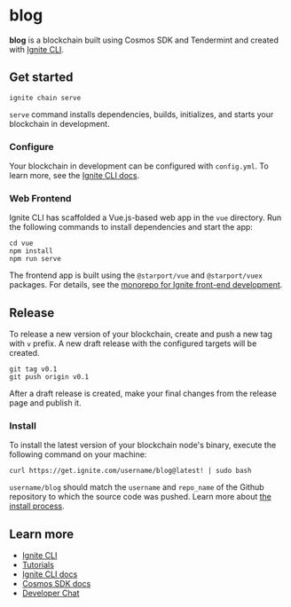 # blog
**blog** is a blockchain built using Cosmos SDK and Tendermint and created with [Ignite CLI](https://ignite.com/cli).

## Get started

```
ignite chain serve
```

`serve` command installs dependencies, builds, initializes, and starts your blockchain in development.

### Configure

Your blockchain in development can be configured with `config.yml`. To learn more, see the [Ignite CLI docs](https://docs.ignite.com).

### Web Frontend

Ignite CLI has scaffolded a Vue.js-based web app in the `vue` directory. Run the following commands to install dependencies and start the app:

```
cd vue
npm install
npm run serve
```

The frontend app is built using the `@starport/vue` and `@starport/vuex` packages. For details, see the [monorepo for Ignite front-end development](https://github.com/ignite-hq/web).

## Release
To release a new version of your blockchain, create and push a new tag with `v` prefix. A new draft release with the configured targets will be created.

```
git tag v0.1
git push origin v0.1
```

After a draft release is created, make your final changes from the release page and publish it.

### Install
To install the latest version of your blockchain node's binary, execute the following command on your machine:

```
curl https://get.ignite.com/username/blog@latest! | sudo bash
```
`username/blog` should match the `username` and `repo_name` of the Github repository to which the source code was pushed. Learn more about [the install process](https://github.com/allinbits/starport-installer).

## Learn more

- [Ignite CLI](https://ignite.com/cli)
- [Tutorials](https://docs.ignite.com/guide)
- [Ignite CLI docs](https://docs.ignite.com)
- [Cosmos SDK docs](https://docs.cosmos.network)
- [Developer Chat](https://discord.gg/ignite)
